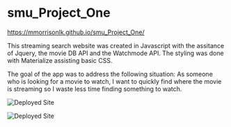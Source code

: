 # smu_Project_One

https://mmorrisonlk.github.io/smu_Project_One/

This streaming search website was created in Javascript with the assitance of Jquery, the movie DB API and the Watchmode API. The styling was done with Materialize assisting basic CSS.

The goal of the app was to address the following situation:
    As someone who is looking for a movie to watch,
    I want to quickly find where the movie is streaming so
    I waste less time finding something to watch.

![Deployed Site](https://github.com/mmorrisonlk/smu_Project_One/blob/main/assets/pictures/streamingSearchLandingPage.png?raw=true "Landing Page")

![Deployed Site](https://github.com/mmorrisonlk/smu_Project_One/blob/main/assets/pictures/streamingSearchExampleSearch.png?raw=true "Example Search")
